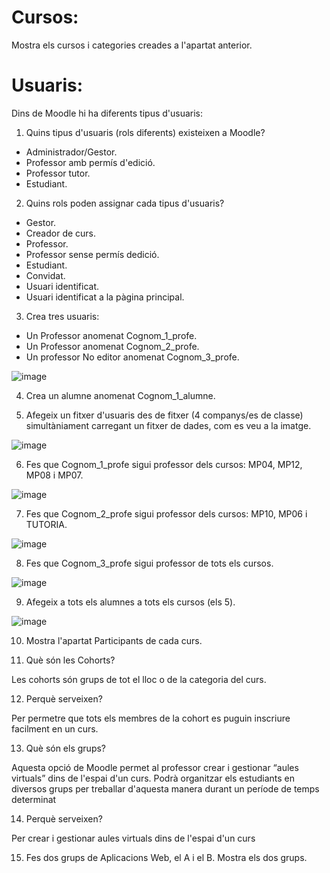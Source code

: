 # Cursos:

Mostra els cursos i categories creades a l'apartat anterior.

# Usuaris:

Dins de Moodle hi ha diferents tipus d'usuaris:

1. Quins tipus d'usuaris (rols diferents) existeixen a Moodle?

- Administrador/Gestor.
- Professor amb permís d'edició.
- Professor tutor.
- Estudiant.

2. Quins rols poden assignar cada tipus d'usuaris?

- Gestor.
- Creador de curs.
- Professor.
- Professor sense permís dedició.
- Estudiant.
- Convidat.
- Usuari identificat.
- Usuari identificat a la pàgina principal.

3. Crea tres usuaris:
  - Un Professor anomenat Cognom_1_profe.
  - Un Professor anomenat Cognom_2_profe.
  - Un professor No editor anomenat Cognom_3_profe.
  
  ![image](https://user-images.githubusercontent.com/104194787/213478043-ff0854de-7906-43a8-bf76-9e8bb6f49c49.png)

  
4.  Crea un alumne anomenat Cognom_1_alumne.

5.  Afegeix un fitxer d'usuaris des de fitxer (4 companys/es de classe) simultàniament carregant un fitxer de dades, com es veu a la imatge.

![image](https://user-images.githubusercontent.com/104194787/213475569-2f1e2bb7-f429-4127-bd71-f14ae85524ef.png)


6. Fes que Cognom_1_profe sigui professor dels cursos: MP04, MP12, MP08 i MP07.

![image](https://user-images.githubusercontent.com/104194787/213479304-e527fc72-de4f-46da-86df-d9d8d307379f.png)

7. Fes que Cognom_2_profe sigui professor dels cursos: MP10, MP06 i TUTORIA.

![image](https://user-images.githubusercontent.com/104194787/213479606-86deef69-aa2d-4541-a8b7-292b8d773a90.png)

8. Fes que Cognom_3_profe sigui professor de tots els cursos.

![image](https://user-images.githubusercontent.com/104194787/213480266-4dad473d-f4df-44b1-9a36-37efc075efe8.png)

9. Afegeix a tots els alumnes a tots els cursos (els 5).

![image](https://user-images.githubusercontent.com/104194787/213481193-8287f078-9fe8-487a-baa0-e58c5a2d99ae.png)

10. Mostra l'apartat Participants de cada curs.

11. Què són les Cohorts? 

Les cohorts són grups de tot el lloc o de la categoria del curs.

12. Perquè serveixen?

Per permetre que tots els membres de la cohort es puguin inscriure facilment en un curs.

13. Què són els grups?

Aquesta opció de Moodle permet al professor crear i gestionar “aules virtuals” dins de l'espai d'un curs. Podrà organitzar els estudiants en diversos grups per treballar d'aquesta manera durant un període de temps determinat

14. Perquè serveixen?

Per crear i gestionar aules virtuals dins de l'espai d'un curs

15. Fes dos grups de Aplicacions Web, el A i el B. Mostra els dos grups.
